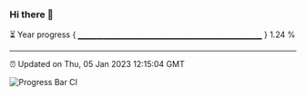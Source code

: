 ### Hi there 👋

⏳ Year progress { ▁▁▁▁▁▁▁▁▁▁▁▁▁▁▁▁▁▁▁▁▁▁▁▁▁▁▁▁▁▁ } 1.24 %

---

⏰ Updated on Thu, 05 Jan 2023 12:15:04 GMT

![Progress Bar CI](https://github.com/Shyam-Makwana/GitHub-Actions-Demo/workflows/Progress%20Bar%20CI/badge.svg)
